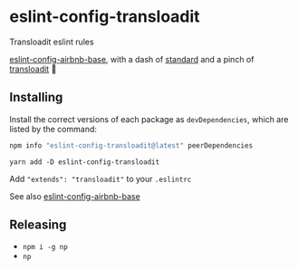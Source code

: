 # eslint-config-transloadit

Transloadit eslint rules

[eslint-config-airbnb-base](https://www.npmjs.com/package/eslint-config-airbnb-base), with a dash of [standard](https://github.com/standard/standard) and a pinch of [transloadit](https://github.com/transloadit) 🤏

## Installing

Install the correct versions of each package as `devDependencies`, which are listed by the command:

```bash
npm info "eslint-config-transloadit@latest" peerDependencies
```

```
yarn add -D eslint-config-transloadit
```

Add `"extends": "transloadit"` to your `.eslintrc`

See also [eslint-config-airbnb-base](https://www.npmjs.com/package/eslint-config-airbnb-base)

## Releasing

- `npm i -g np`
- `np`
